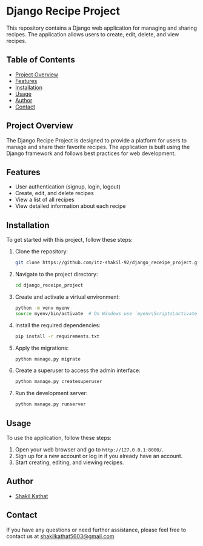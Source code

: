 # Django Recipe Project

This repository contains a Django web application for managing and sharing recipes. The application allows users to create, edit, delete, and view recipes.

## Table of Contents

- [Project Overview](#project-overview)
- [Features](#features)
- [Installation](#installation)
- [Usage](#usage)
- [Author](#Author)
- [Contact](#contact)

## Project Overview

The Django Recipe Project is designed to provide a platform for users to manage and share their favorite recipes. The application is built using the Django framework and follows best practices for web development.

## Features

- User authentication (signup, login, logout)
- Create, edit, and delete recipes
- View a list of all recipes
- View detailed information about each recipe

## Installation

To get started with this project, follow these steps:

1. Clone the repository:
    ```bash
    git clone https://github.com/itz-shakil-92/django_receipe_project.git
    ```

2. Navigate to the project directory:
    ```bash
    cd django_receipe_project
    ```

3. Create and activate a virtual environment:
    ```bash
    python -m venv myenv
    source myenv/bin/activate  # On Windows use `myenv\Scripts\activate`
    ```

4. Install the required dependencies:
    ```bash
    pip install -r requirements.txt
    ```

5. Apply the migrations:
    ```bash
    python manage.py migrate
    ```

6. Create a superuser to access the admin interface:
    ```bash
    python manage.py createsuperuser
    ```

7. Run the development server:
    ```bash
    python manage.py runserver
    ```

## Usage

To use the application, follow these steps:

1. Open your web browser and go to `http://127.0.0.1:8000/`.
2. Sign up for a new account or log in if you already have an account.
3. Start creating, editing, and viewing recipes.

## Author
- [Shakil Kathat](https://www.github.com/itz-shakil-92)

## Contact
If you have any questions or need further assistance, please feel free to contact us at shakilkathat5603@gmail.com
